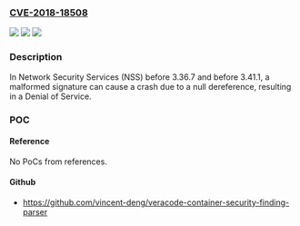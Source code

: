 ### [CVE-2018-18508](https://cve.mitre.org/cgi-bin/cvename.cgi?name=CVE-2018-18508)
![](https://img.shields.io/static/v1?label=Product&message=NSS&color=blue)
![](https://img.shields.io/static/v1?label=Version&message=%3C%203.41.1%20&color=brighgreen)
![](https://img.shields.io/static/v1?label=Vulnerability&message=Denial%20of%20Service%20through%20malformed%20signatures&color=brighgreen)

### Description

In Network Security Services (NSS) before 3.36.7 and before 3.41.1, a malformed signature can cause a crash due to a null dereference, resulting in a Denial of Service.

### POC

#### Reference
No PoCs from references.

#### Github
- https://github.com/vincent-deng/veracode-container-security-finding-parser

